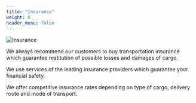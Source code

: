 ```yaml
---
title: "Insurance"
weight: 8
header_menu: false
---
```


![Insurance](images/stock-vector-shipwreck-of-cargo-ship-vessel-sinking-in-ocean-with-goods-containers-going-under-water-surface-on-1539104057.jpg)

We always recommend our customers to buy transportation insurance which
guarantee restitution of possible losses and damages of cargo. 

We use services of the leading insurance providers which guarantee your financial safety. 

We offer competitive insurance rates depending on type of cargo, delivery route and mode of
transport.
